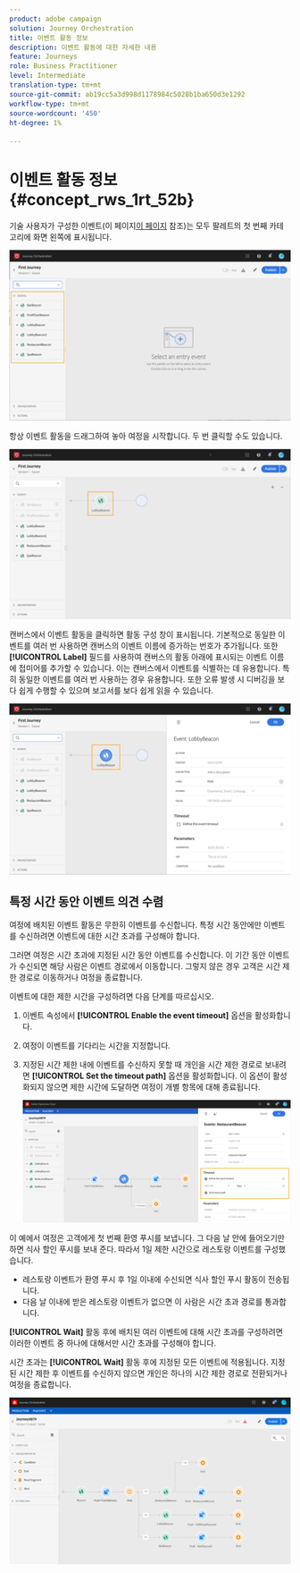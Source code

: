 ```yaml
---
product: adobe campaign
solution: Journey Orchestration
title: 이벤트 활동 정보
description: 이벤트 활동에 대한 자세한 내용
feature: Journeys
role: Business Practitioner
level: Intermediate
translation-type: tm+mt
source-git-commit: ab19cc5a3d998d1178984c5028b1ba650d3e1292
workflow-type: tm+mt
source-wordcount: '450'
ht-degree: 1%

---
```



# 이벤트 활동 정보 {#concept_rws_1rt_52b}

기술 사용자가 구성한 이벤트(이 페이지[이 페이지](../event/about-events.md) 참조)는 모두 팔레트의 첫 번째 카테고리에 화면 왼쪽에 표시됩니다.

![](../assets/journey43.png)

항상 이벤트 활동을 드래그하여 놓아 여정을 시작합니다. 두 번 클릭할 수도 있습니다.

![](../assets/journey44.png)

캔버스에서 이벤트 활동을 클릭하면 활동 구성 창이 표시됩니다. 기본적으로 동일한 이벤트를 여러 번 사용하면 캔버스의 이벤트 이름에 증가하는 번호가 추가됩니다. 또한 **[!UICONTROL Label]** 필드를 사용하여 캔버스의 활동 아래에 표시되는 이벤트 이름에 접미어를 추가할 수 있습니다. 이는 캔버스에서 이벤트를 식별하는 데 유용합니다. 특히 동일한 이벤트를 여러 번 사용하는 경우 유용합니다. 또한 오류 발생 시 디버깅을 보다 쉽게 수행할 수 있으며 보고서를 보다 쉽게 읽을 수 있습니다.

![](../assets/journey33.png)

## 특정 시간 동안 이벤트 의견 수렴

여정에 배치된 이벤트 활동은 무한히 이벤트를 수신합니다. 특정 시간 동안에만 이벤트를 수신하려면 이벤트에 대한 시간 초과를 구성해야 합니다.

그러면 여정은 시간 초과에 지정된 시간 동안 이벤트를 수신합니다. 이 기간 동안 이벤트가 수신되면 해당 사람은 이벤트 경로에서 이동합니다. 그렇지 않은 경우 고객은 시간 제한 경로로 이동하거나 여정을 종료합니다.

이벤트에 대한 제한 시간을 구성하려면 다음 단계를 따르십시오.

1. 이벤트 속성에서 **[!UICONTROL Enable the event timeout]** 옵션을 활성화합니다.

1. 여정이 이벤트를 기다리는 시간을 지정합니다.

1. 지정된 시간 제한 내에 이벤트를 수신하지 못할 때 개인을 시간 제한 경로로 보내려면 **[!UICONTROL Set the timeout path]** 옵션을 활성화합니다. 이 옵션이 활성화되지 않으면 제한 시간에 도달하면 여정이 개별 항목에 대해 종료됩니다.

   ![](../assets/event-timeout.png)

이 예에서 여정은 고객에게 첫 번째 환영 푸시를 보냅니다. 그 다음 날 안에 들어오기만 하면 식사 할인 푸시를 보내 준다. 따라서 1일 제한 시간으로 레스토랑 이벤트를 구성했습니다.

* 레스토랑 이벤트가 환영 푸시 후 1일 이내에 수신되면 식사 할인 푸시 활동이 전송됩니다.
* 다음 날 이내에 받은 레스토랑 이벤트가 없으면 이 사람은 시간 초과 경로를 통과합니다.

**[!UICONTROL Wait]** 활동 후에 배치된 여러 이벤트에 대해 시간 초과를 구성하려면 이러한 이벤트 중 하나에 대해서만 시간 초과를 구성해야 합니다.

시간 초과는 **[!UICONTROL Wait]** 활동 후에 지정된 모든 이벤트에 적용됩니다. 지정된 시간 제한 후 이벤트를 수신하지 않으면 개인은 하나의 시간 제한 경로로 전환되거나 여정을 종료합니다.

![](../assets/event-timeout-group.png)
